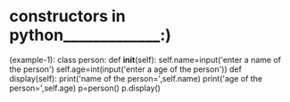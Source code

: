 # constructors in python_____________:)
(example-1):
class person:
    def __init__(self):
        self.name=input('enter a name of the person')
        self.age=int(input('enter a age of the person'))
    def display(self):
        print('name of the person=',self.name)
        print('age of the person=',self.age)
p=person()
p.display()
